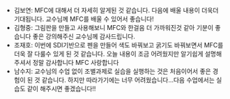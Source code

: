 * 김보연: MFC에 대해서 더 자세히 알게된 것 같습니다. 다음에 배울 내용이 더욱더 기대됩니다. 교수님께 MFC를 배울 수 있어서 좋습니다!
* 김형중: 그림판을 만들고 사용해보니 MFC와 한걸음 더 가까워진것 같아 기분이 좋습니다 좋은 강의해주신 교수님께 감사드립니다.
* 조재호: 이번에 SDI기반으로 펜을 만들어 색도 바꿔보고 굵기도 바꿔보면서 MFC를 더욱 잘 다룰수 있게 된 것 같습니다. 오늘 내용이 조금 어려웠지만 알기쉽게 설명해 주셔서 정말 감사합니다 MFC 사랑합니다
* 남수지: 교수님의 수업 없이 조별과제로 실습을 실행하는 것은 처음이어서 좋은 경험이 된 것 같습니다. 하지만 따라가기에는 너무 어려웠습니다...다음 수업에서는 실습도 같이 해주시면 좋겠습니다!!
